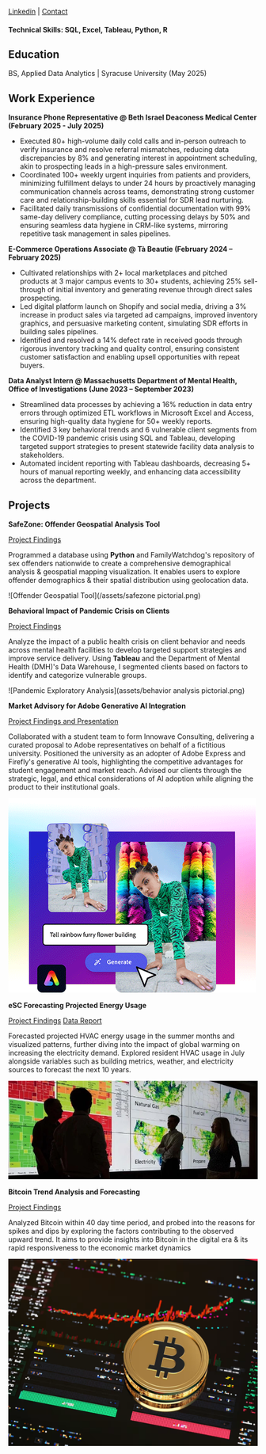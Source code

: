 [Linkedin](https://www.linkedin.com/in/lisapwin/) |
[Contact](Lisanguyen217@gmail.com)

#### Technical Skills: SQL, Excel, Tableau, Python, R

## Education
BS, Applied Data Analytics | Syracuse University (May 2025)

## Work Experience
**Insurance Phone Representative @ Beth Israel Deaconess Medical Center (February 2025 - July 2025)**
- Executed 80+ high-volume daily cold calls and in-person outreach to verify insurance and resolve referral mismatches, reducing data discrepancies by 8% and generating interest in appointment scheduling, akin to prospecting leads in a high-pressure sales environment.
- Coordinated 100+ weekly urgent inquiries from patients and providers, minimizing fulfillment delays to under 24 hours by proactively managing communication channels across teams, demonstrating strong customer care and relationship-building skills essential for SDR lead nurturing.
- Facilitated daily transmissions of confidential documentation with 99% same-day delivery compliance, cutting processing delays by 50% and ensuring seamless data hygiene in CRM-like systems, mirroring repetitive task management in sales pipelines.

**E-Commerce Operations Associate @ Tà Beautie (February 2024 – February 2025)**
- Cultivated relationships with 2+ local marketplaces and pitched products at 3 major campus events to 30+ students, achieving 25% sell-through of initial inventory and generating revenue through direct sales prospecting.
- Led digital platform launch on Shopify and social media, driving a 3% increase in product sales via targeted ad campaigns, improved inventory graphics, and persuasive marketing content, simulating SDR efforts in building sales pipelines.
- Identified and resolved a 14% defect rate in received goods through rigorous inventory tracking and quality control, ensuring consistent customer satisfaction and enabling upsell opportunities with repeat buyers.


**Data Analyst Intern @ Massachusetts Department of Mental Health, Office of Investigations (June 2023 – September 2023)**      
- Streamlined data processes by achieving a 16% reduction in data entry errors through optimized ETL workflows in Microsoft Excel and Access, ensuring high-quality data hygiene for 50+ weekly reports.
- Identified 3 key behavioral trends and 6 vulnerable client segments from the COVID-19 pandemic crisis using SQL and Tableau, developing targeted support strategies to present statewide facility data analysis to stakeholders.
- Automated incident reporting with Tableau dashboards, decreasing 5+ hours of manual reporting weekly, and enhancing data accessibility across the department.

## Projects
**SafeZone: Offender Geospatial Analysis Tool**

[Project Findings](https://github.com/lisapng/SafeZone)

Programmed a database using **Python** and FamilyWatchdog's repository of sex offenders nationwide to create a comprehensive demographical analysis & geospatial mapping visualization. It enables users to explore offender demographics & their spatial distribution using geolocation data.

![Offender Geospatial Tool](/assets/safezone pictorial.png)

**Behavioral Impact of Pandemic Crisis on Clients**

[Project Findings](https://drive.google.com/file/d/1RsHd1cuqi8ihXnFZczCB0r9l2JOOwzlS/view)

Analyze the impact of a public health crisis on client behavior and needs across mental health facilities to develop targeted support strategies and improve service delivery. Using **Tableau** and the Department of Mental Health (DMH)'s Data Warehouse, I segmented clients based on factors to identify and categorize vulnerable groups.   

![Pandemic Exploratory Analysis](assets/behavior analysis pictorial.png)

**Market Advisory for Adobe Generative AI Integration**

[Project Findings and Presentation](https://new.express.adobe.com/webpage/HEoYNRcmdJPiK)


Collaborated with a student team to form Innowave Consulting, delivering a curated proposal to Adobe representatives on behalf of a fictitious university. Positioned the university as an adopter of Adobe Express and Firefly's generative AI tools, highlighting the competitive advantages for student engagement and market reach. Advised our clients through the strategic, legal, and ethical considerations of AI adoption while aligning the product to their institutional goals. 

![Adobe Market Advisory](assets/adobe.png)

**eSC Forecasting Projected Energy Usage**

[Project Findings](https://github.com/lisapng/Predicting-Energy-Usage/tree/main)
[Data Report](https://docs.google.com/document/d/1gqavBMPEfDqi6rcDye6i8c0N_mkKfbSsmDi6QFpltwI/edit?usp=sharing)

Forecasted projected HVAC energy usage in the summer months and visualized patterns, further diving into ​​the impact of global warming on increasing the electricity demand. Explored resident HVAC usage in July alongside variables such as building metrics, weather, and electricity sources to forecast the next 10 years.

![eSC Forecasting](assets/NREL_researchers_analyze.jpeg)

**Bitcoin Trend Analysis and Forecasting**

[Project Findings](https://colab.research.google.com/drive/1AafsoCgaT1dngGj_Tv5M99mDrebFaVmI?usp=sharing#scrollTo=OKwmJm75gTyF)

Analyzed Bitcoin within 40 day time period, and probed into the reasons for spikes and dips by exploring the factors contributing to the observed upward trend. It aims to provide insights into Bitcoin in the digital era & its rapid responsiveness to the economic market dynamics

![BTC Forecasting](assets/BTC.png)







